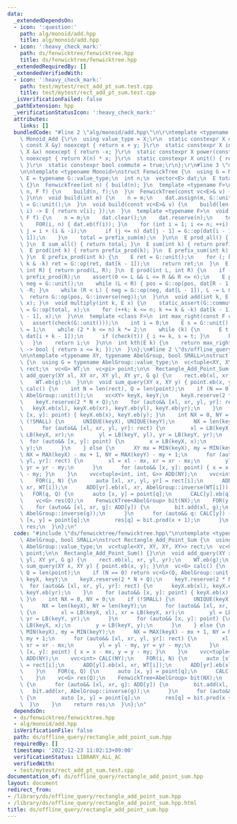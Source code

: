 ```yaml
---
data:
  _extendedDependsOn:
  - icon: ':question:'
    path: alg/monoid/add.hpp
    title: alg/monoid/add.hpp
  - icon: ':heavy_check_mark:'
    path: ds/fenwicktree/fenwicktree.hpp
    title: ds/fenwicktree/fenwicktree.hpp
  _extendedRequiredBy: []
  _extendedVerifiedWith:
  - icon: ':heavy_check_mark:'
    path: test/mytest/rect_add_pt_sum.test.cpp
    title: test/mytest/rect_add_pt_sum.test.cpp
  _isVerificationFailed: false
  _pathExtension: hpp
  _verificationStatusIcon: ':heavy_check_mark:'
  attributes:
    links: []
  bundledCode: "#line 2 \"alg/monoid/add.hpp\"\n\r\ntemplate <typename X>\r\nstruct\
    \ Monoid_Add {\r\n  using value_type = X;\r\n  static constexpr X op(const X &x,\
    \ const X &y) noexcept { return x + y; }\r\n  static constexpr X inverse(const\
    \ X &x) noexcept { return -x; }\r\n  static constexpr X power(const X &x, ll n)\
    \ noexcept { return X(n) * x; }\r\n  static constexpr X unit() { return X(0);\
    \ }\r\n  static constexpr bool commute = true;\r\n};\r\n#line 3 \"ds/fenwicktree/fenwicktree.hpp\"\
    \n\ntemplate <typename Monoid>\nstruct FenwickTree {\n  using G = Monoid;\n  using\
    \ E = typename G::value_type;\n  int n;\n  vector<E> dat;\n  E total;\n\n  FenwickTree()\
    \ {}\n  FenwickTree(int n) { build(n); }\n  template <typename F>\n  FenwickTree(int\
    \ n, F f) {\n    build(n, f);\n  }\n  FenwickTree(const vc<E>& v) { build(v);\
    \ }\n\n  void build(int m) {\n    n = m;\n    dat.assign(m, G::unit());\n    total\
    \ = G::unit();\n  }\n  void build(const vc<E>& v) {\n    build(len(v), [&](int\
    \ i) -> E { return v[i]; });\n  }\n  template <typename F>\n  void build(int m,\
    \ F f) {\n    n = m;\n    dat.clear();\n    dat.reserve(n);\n    total = G::unit();\n\
    \    FOR(i, n) { dat.eb(f(i)); }\n    for (int i = 1; i <= n; ++i) {\n      int\
    \ j = i + (i & -i);\n      if (j <= n) dat[j - 1] = G::op(dat[i - 1], dat[j -\
    \ 1]);\n    }\n    total = prefix_sum(m);\n  }\n\n  E prod_all() { return total;\
    \ }\n  E sum_all() { return total; }\n  E sum(int k) { return prefix_sum(k); }\n\
    \  E prod(int k) { return prefix_prod(k); }\n  E prefix_sum(int k) { return prefix_prod(k);\
    \ }\n  E prefix_prod(int k) {\n    E ret = G::unit();\n    for (; k > 0; k -=\
    \ k & -k) ret = G::op(ret, dat[k - 1]);\n    return ret;\n  }\n  E sum(int L,\
    \ int R) { return prod(L, R); }\n  E prod(int L, int R) {\n    if (L == 0) return\
    \ prefix_prod(R);\n    assert(0 <= L && L <= R && R <= n);\n    E pos = G::unit(),\
    \ neg = G::unit();\n    while (L < R) { pos = G::op(pos, dat[R - 1]), R -= R &\
    \ -R; }\n    while (R < L) { neg = G::op(neg, dat[L - 1]), L -= L & -L; }\n  \
    \  return G::op(pos, G::inverse(neg));\n  }\n\n  void add(int k, E x) { multiply(k,\
    \ x); }\n  void multiply(int k, E x) {\n    static_assert(G::commute);\n    total\
    \ = G::op(total, x);\n    for (++k; k <= n; k += k & -k) dat[k - 1] = G::op(dat[k\
    \ - 1], x);\n  }\n\n  template <class F>\n  int max_right(const F check) {\n \
    \   assert(check(G::unit()));\n    int i = 0;\n    E s = G::unit();\n    int k\
    \ = 1;\n    while (2 * k <= n) k *= 2;\n    while (k) {\n      E t = G::op(s,\
    \ dat[i + k - 1]);\n      if (check(t)) { i += k, s = t; }\n      k >>= 1;\n \
    \   }\n    return i;\n  }\n\n  int kth(E k) {\n    return max_right([&k](E x)\
    \ -> bool { return x <= k; });\n  }\n};\n#line 2 \"ds/offline_query/rectangle_add_point_sum.hpp\"\
    \n\ntemplate <typename XY, typename AbelGroup, bool SMALL>\nstruct Rectangle_Add_Point_Sum\
    \ {\n  using G = typename AbelGroup::value_type;\n  vc<tuple<XY, XY, XY, XY>>\
    \ rect;\n  vc<G> WT;\n  vc<pi> point;\n\n  Rectangle_Add_Point_Sum() {}\n\n  void\
    \ add_query(XY xl, XY xr, XY yl, XY yr, G g) {\n    rect.eb(xl, xr, yl, yr);\n\
    \    WT.eb(g);\n  }\n\n  void sum_query(XY x, XY y) { point.eb(x, y); }\n\n  vc<G>\
    \ calc() {\n    int N = len(rect), Q = len(point);\n    if (N == 0) return vc<G>(Q,\
    \ AbelGroup::unit());\n    vc<XY> keyX, keyY;\n    keyX.reserve(2 * N + Q);\n\
    \    keyY.reserve(2 * N + Q);\n    for (auto&& [xl, xr, yl, yr]: rect) {\n   \
    \   keyX.eb(xl), keyX.eb(xr), keyY.eb(yl), keyY.eb(yr);\n    }\n    for (auto&&\
    \ [x, y]: point) { keyX.eb(x), keyY.eb(y); }\n    int NX = 0, NY = 0;\n    if\
    \ (!SMALL) {\n      UNIQUE(keyX), UNIQUE(keyY);\n      NX = len(keyX), NY = len(keyY);\n\
    \      for (auto&& [xl, xr, yl, yr]: rect) {\n        xl = LB(keyX, xl), xr =\
    \ LB(keyX, xr);\n        yl = LB(keyY, yl), yr = LB(keyY, yr);\n      }\n    \
    \  for (auto&& [x, y]: point) {\n        x = LB(keyX, x);\n        y = LB(keyY,\
    \ y);\n      }\n    } else {\n      XY mx = MIN(keyX), my = MIN(keyY);\n     \
    \ NX = MAX(keyX) - mx + 1, NY = MAX(keyY) - my + 1;\n      for (auto&& [xl, xr,\
    \ yl, yr]: rect) {\n        xl = xl - mx, xr = xr - mx;\n        yl = yl - my,\
    \ yr = yr - my;\n      }\n      for (auto&& [x, y]: point) { x = x - mx, y = y\
    \ - my; }\n    }\n    vvc<tuple<int, int, G>> ADD(NY);\n    vvc<int> CALC(NY);\n\
    \    FOR(i, N) {\n      auto [xl, xr, yl, yr] = rect[i];\n      ADD[yl].eb(xl,\
    \ xr, WT[i]);\n      ADD[yr].eb(xl, xr, AbelGroup::inverse(WT[i]));\n    }\n \
    \   FOR(q, Q) {\n      auto [x, y] = point[q];\n      CALC[y].eb(q);\n    }\n\
    \    vc<G> res(Q);\n    FenwickTree<AbelGroup> bit(NX);\n    FOR(y, NY) {\n  \
    \    for (auto&& [xl, xr, g]: ADD[y]) {\n        bit.add(xl, g);\n        bit.add(xr,\
    \ AbelGroup::inverse(g));\n      }\n      for (auto&& q: CALC[y]) {\n        auto\
    \ [x, y] = point[q];\n        res[q] = bit.prod(x + 1);\n      }\n    }\n    return\
    \ res;\n  }\n};\n"
  code: "#include \"ds/fenwicktree/fenwicktree.hpp\"\n\ntemplate <typename XY, typename\
    \ AbelGroup, bool SMALL>\nstruct Rectangle_Add_Point_Sum {\n  using G = typename\
    \ AbelGroup::value_type;\n  vc<tuple<XY, XY, XY, XY>> rect;\n  vc<G> WT;\n  vc<pi>\
    \ point;\n\n  Rectangle_Add_Point_Sum() {}\n\n  void add_query(XY xl, XY xr, XY\
    \ yl, XY yr, G g) {\n    rect.eb(xl, xr, yl, yr);\n    WT.eb(g);\n  }\n\n  void\
    \ sum_query(XY x, XY y) { point.eb(x, y); }\n\n  vc<G> calc() {\n    int N = len(rect),\
    \ Q = len(point);\n    if (N == 0) return vc<G>(Q, AbelGroup::unit());\n    vc<XY>\
    \ keyX, keyY;\n    keyX.reserve(2 * N + Q);\n    keyY.reserve(2 * N + Q);\n  \
    \  for (auto&& [xl, xr, yl, yr]: rect) {\n      keyX.eb(xl), keyX.eb(xr), keyY.eb(yl),\
    \ keyY.eb(yr);\n    }\n    for (auto&& [x, y]: point) { keyX.eb(x), keyY.eb(y);\
    \ }\n    int NX = 0, NY = 0;\n    if (!SMALL) {\n      UNIQUE(keyX), UNIQUE(keyY);\n\
    \      NX = len(keyX), NY = len(keyY);\n      for (auto&& [xl, xr, yl, yr]: rect)\
    \ {\n        xl = LB(keyX, xl), xr = LB(keyX, xr);\n        yl = LB(keyY, yl),\
    \ yr = LB(keyY, yr);\n      }\n      for (auto&& [x, y]: point) {\n        x =\
    \ LB(keyX, x);\n        y = LB(keyY, y);\n      }\n    } else {\n      XY mx =\
    \ MIN(keyX), my = MIN(keyY);\n      NX = MAX(keyX) - mx + 1, NY = MAX(keyY) -\
    \ my + 1;\n      for (auto&& [xl, xr, yl, yr]: rect) {\n        xl = xl - mx,\
    \ xr = xr - mx;\n        yl = yl - my, yr = yr - my;\n      }\n      for (auto&&\
    \ [x, y]: point) { x = x - mx, y = y - my; }\n    }\n    vvc<tuple<int, int, G>>\
    \ ADD(NY);\n    vvc<int> CALC(NY);\n    FOR(i, N) {\n      auto [xl, xr, yl, yr]\
    \ = rect[i];\n      ADD[yl].eb(xl, xr, WT[i]);\n      ADD[yr].eb(xl, xr, AbelGroup::inverse(WT[i]));\n\
    \    }\n    FOR(q, Q) {\n      auto [x, y] = point[q];\n      CALC[y].eb(q);\n\
    \    }\n    vc<G> res(Q);\n    FenwickTree<AbelGroup> bit(NX);\n    FOR(y, NY)\
    \ {\n      for (auto&& [xl, xr, g]: ADD[y]) {\n        bit.add(xl, g);\n     \
    \   bit.add(xr, AbelGroup::inverse(g));\n      }\n      for (auto&& q: CALC[y])\
    \ {\n        auto [x, y] = point[q];\n        res[q] = bit.prod(x + 1);\n    \
    \  }\n    }\n    return res;\n  }\n};\n"
  dependsOn:
  - ds/fenwicktree/fenwicktree.hpp
  - alg/monoid/add.hpp
  isVerificationFile: false
  path: ds/offline_query/rectangle_add_point_sum.hpp
  requiredBy: []
  timestamp: '2022-12-23 11:02:13+09:00'
  verificationStatus: LIBRARY_ALL_AC
  verifiedWith:
  - test/mytest/rect_add_pt_sum.test.cpp
documentation_of: ds/offline_query/rectangle_add_point_sum.hpp
layout: document
redirect_from:
- /library/ds/offline_query/rectangle_add_point_sum.hpp
- /library/ds/offline_query/rectangle_add_point_sum.hpp.html
title: ds/offline_query/rectangle_add_point_sum.hpp
---
```

